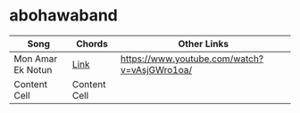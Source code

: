 # abohawaband 

Song          | Chords       | Other Links
------------- | -------------|-------------
Mon Amar Ek Notun | [Link](https://tabs.ultimate-guitar.com/user/tab/view?h=K6pXBN0Rqc-zEZGHafCzsxk8/) | https://www.youtube.com/watch?v=vAsjGWro1oa/
Content Cell  | Content Cell |
